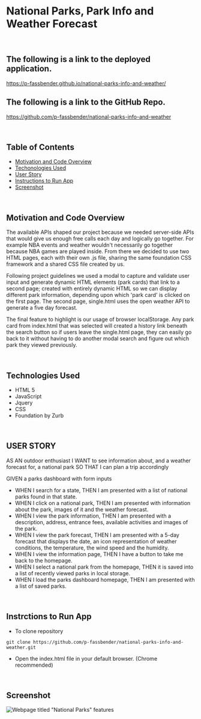 # National Parks, Park Info and Weather Forecast

</br>

## **The following is a link to the deployed application.**

https://p-fassbender.github.io/national-parks-info-and-weather/

## **The following is a link to the GitHub Repo.**

https://github.com/p-fassbender/national-parks-info-and-weather

</br>

## **Table of Contents**

-   [Motivation and Code Overview](#motivation-and-code-overview)
-   [Techonologies Used](#technologies-used)
-   [User Story](#user-story)
-   [Instructions to Run App](#instructions-to-run-app)
-   [Screenshot](#screenshot)

</br>

## Motivation and Code Overview

The available APIs shaped our project because we needed server-side APIs that would give us enough free calls each day and logically go together. For example NBA events and weather wouldn't necessarily go together because NBA games are played inside. From there we decided to use two HTML pages, each with their own .js file, sharing the same foundation CSS framework and a shared CSS file created by us.

Following project guidelines we used a modal to capture and validate user input and generate dynamic HTML elements (park cards) that link to a second page; created with entirely dynamic HTML so we can display different park information, depending upon which 'park card' is clicked on the first page. The second page, single.html uses the open weather API to generate a five day forecast.

The final feature to highlight is our usage of browser localStorage. Any park card from index.html that was selected will created a history link beneath the search button so if users leave the single.html page, they can easily go back to it without having to do another modal search and figure out which park they viewed previously.

</br>

## Technologies Used

-   HTML 5
-   JavaScript
-   Jquery
-   CSS
-   Foundation by Zurb

</br>

## USER STORY

AS AN outdoor enthusiast
I WANT to see information about, and a weather forecast for, a national park
SO THAT I can plan a trip accordingly </br>

GIVEN a parks dashboard with form inputs

-   WHEN I search for a state, THEN I am presented with a list of national parks found in that state.
-   WHEN I click on a national park, THEN I am presented with information about the park, images of it and the weather forecast.
-   WHEN I view the park information, THEN I am presented with a description, address, entrance fees, available activities and images of the park.
-   WHEN I view the park forecast, THEN I am presented with a 5-day forecast that displays the date, an icon representation of weather conditions, the temperature, the wind speed and the humidity.
-   WHEN I view the information page, THEN I have a button to take me back to the homepage.
-   WHEN I select a national park from the homepage, THEN it is saved into a list of recently viewed parks in local storage.
-   WHEN I load the parks dashboard homepage, THEN I am presented with a list of saved parks.

</br>

## Instrctions to Run App

-   To clone repository

```
git clone https://github.com/p-fassbender/national-parks-info-and-weather.git
```

-   Open the index.html file in your default browser. (Chrome recommended)

</br>

## Screenshot

![Webpage titled "National Parks" features ](./assets/national-parks-screenshot.gif)
